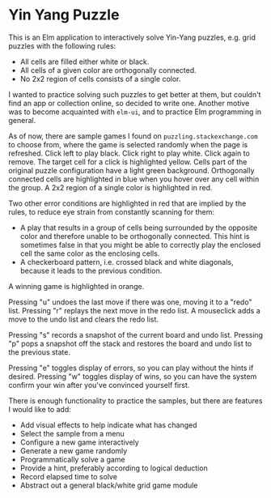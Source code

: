 # Yin Yang Puzzle

This is an Elm application to interactively solve Yin-Yang puzzles, e.g. grid puzzles
with the following rules:

* All cells are filled either white or black.
* All cells of a given color are orthogonally connected.
* No 2x2 region of cells consists of a single color.

I wanted to practice solving such puzzles to get better at them, but couldn't find an app
or collection online, so decided to write one. Another motive
was to become acquainted with `elm-ui`, and to practice Elm programming in general.

As of now, there are sample games I found on `puzzling.stackexchange.com` to choose
from, where the game is selected randomly when the page is refreshed. Click left to play black.
Click right to play white. Click again to remove. The target cell for a click is highlighted
yellow. Cells part of the original puzzle configuration have a light green background.
Orthogonally connected cells are highlighted in blue when you hover over any cell within
the group. A 2x2 region of a single color is highlighted in red.

Two other error conditions are highlighted in red that are implied by the rules, to reduce eye
strain from constantly scanning for them:
* A play that results in a group of cells being surrounded by the opposite color and therefore unable
to be orthogonally connected. This hint is sometimes false in that you might be able to correctly play
the enclosed cell the same color as the enclosing cells.
* A checkerboard pattern, i.e. crossed black and white diagonals, because it leads to the previous condition.

A winning game is highlighted in orange.

Pressing "u" undoes the last move if there was one, moving it to a "redo" list. Pressing "r" replays the
next move in the redo list. A mouseclick adds a move to the undo list and clears the redo list.

Pressing "s" records a snapshot of the current board and undo list. Pressing "p" pops a snapshot off the stack
and restores the board and undo list to the previous state.

Pressing "e" toggles display of errors, so you can play without the hints if desired.
Pressing "w" toggles display of wins, so you can have the system confirm your win after you've
convinced yourself first.

There is enough functionality to practice the samples, but there are features I would like to add:
* Add visual effects to help indicate what has changed
* Select the sample from a menu
* Configure a new game interactively
* Generate a new game randomly
* Programmatically solve a game
* Provide a hint, preferably according to logical deduction
* Record elapsed time to solve
* Abstract out a general black/white grid game module